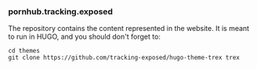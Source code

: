 ### pornhub.tracking.exposed

The repository contains the content represented in the website. It is meant to run in HUGO, and you should don't forget to:


    cd themes
    git clone https://github.com/tracking-exposed/hugo-theme-trex trex

